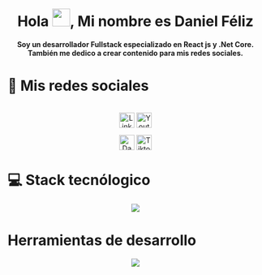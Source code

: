 <div align="center">
<h1 align="center">Hola <img src="https://media.giphy.com/media/hvRJCLFzcasrR4ia7z/giphy.gif" width="35">, Mi nombre es Daniel Féliz</h1>
<h4 align="center">Soy un desarrollador Fullstack especializado en React js y .Net Core. También me dedico a crear contenido para mis redes sociales.
</div>

 # 📲 Mis redes sociales
 <div>
    <p align="center">
      <br/>
      <a href="https://www.linkedin.com/in/daniel-feliz/" target="_blank"><img align="center"
         src="https://img.shields.io/badge/linkedin-%231DA1F2.svg?style=for-the-badge&logo=linkedin&logoColor=white"
         alt="LinkedIn" height="30"/></a>
        <a href="https://www.youtube.com/@elprogramadortartamudo" target="_blank"><img align="center"
         src="https://img.shields.io/badge/youtube-FF0000.svg?style=for-the-badge&logo=youtube&logoColor=white"
         alt="Youtube" height="30"/></a>
    </p>
   <p align="center">
      <a href="https://www.instagram.com/danielfeliz.dev/" target="blank"><img align="center"
         src="https://img.shields.io/badge/instagram-%23E4405F.svg?style=for-the-badge&logo=Instagram&logoColor=white"
         alt="Daniel Feliz" height="30"/></a>
       <a href="https://tiktok.com/@danielfeliz.dev" target="blank"><img align="center"
         src="https://img.shields.io/badge/tiktok-000000.svg?style=for-the-badge&logo=tiktok&logoColor=white"
         alt="Tiktok" height="30"/></a>
     <!-- <a href="https://www.youtube.com/@elprogramadortartamudo" target="blank">
        <img align="center"
         src="https://img.shields.io/youtube/channel/subscribers/UCyzzGyR9DKHmw8C3C0f3mRw"
         alt="Canal de youtube" height="30"/></a>
         !-->
      <br>
    </p>
</div>



# 💻 Stack tecnólogico
<p align="center">
  <a href="https://skillicons.dev">
    <img src="https://skillicons.dev/icons?i=html,css,js,ts,react,tailwind,bootstrap,sass,cs,dotnet&perline=14" />
  </a>
</p>

<!--# 💻 Tech Stack:
![HTML5](https://img.shields.io/badge/html5-%23E34F26.svg?style=for-the-badge&logo=html5&logoColor=white) ![CSS3](https://img.shields.io/badge/css3-%231572B6.svg?style=for-the-badge&logo=css3&logoColor=white)  ![SASS](https://img.shields.io/badge/SASS-hotpink.svg?style=for-the-badge&logo=SASS&logoColor=white) ![TailwindCSS](https://img.shields.io/badge/tailwindcss-%2338B2AC.svg?style=for-the-badge&logo=tailwind-css&logoColor=white) ![Bootstrap](https://img.shields.io/badge/bootstrap-%23563D7C.svg?style=for-the-badge&logo=bootstrap&logoColor=white) ![JavaScript](https://img.shields.io/badge/javascript-%23323330.svg?style=for-the-badge&logo=javascript&logoColor=%23F7DF1E) ![TypeScript](https://img.shields.io/badge/typescript-3178C6.svg?style=for-the-badge&logo=typescript&logoColor=white)) ![React](https://img.shields.io/badge/react-%2320232a.svg?style=for-the-badge&logo=react&logoColor=%2361DAFB)
![Postman](https://img.shields.io/badge/postman-%23E34F26.svg?style=for-the-badge&logo=postman&logoColor=white)
![NPM](https://img.shields.io/badge/NPM-%23CB3837.svg?style=for-the-badge&logo=npm&logoColor=white)
!-->

# Herramientas de desarrollo
<p align="center">
  <a href="https://skillicons.dev">
    <img src="https://skillicons.dev/icons?i=vite,git,github,postman,vscode,npm&perline=14" />
  </a>
</p>
